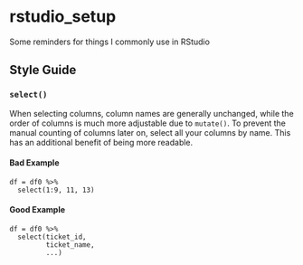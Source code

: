 # rstudio_setup
Some reminders for things I commonly use in RStudio

## Style Guide
### `select()`
When selecting columns, column names are generally unchanged, while the order of columns is much more adjustable due to `mutate()`. To prevent the manual counting of columns later on, select all your columns by name. This has an additional benefit of being more readable.
#### Bad Example
```
df = df0 %>%
  select(1:9, 11, 13)
```
#### Good Example
```
df = df0 %>%
  select(ticket_id,
         ticket_name,
         ...)
```
